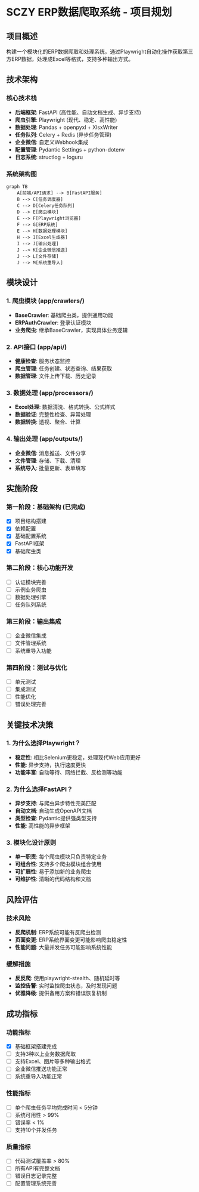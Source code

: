 # SCZY ERP数据爬取系统 - 项目规划

## 项目概述

构建一个模块化的ERP数据爬取和处理系统，通过Playwright自动化操作获取第三方ERP数据，处理成Excel等格式，支持多种输出方式。

## 技术架构

### 核心技术栈
- **后端框架**: FastAPI (高性能、自动文档生成、异步支持)
- **爬虫引擎**: Playwright (现代、稳定、高性能)
- **数据处理**: Pandas + openpyxl + XlsxWriter
- **任务队列**: Celery + Redis (异步任务管理)
- **企业微信**: 自定义Webhook集成
- **配置管理**: Pydantic Settings + python-dotenv
- **日志系统**: structlog + loguru

### 系统架构图

```mermaid
graph TB
    A[前端/API请求] --> B[FastAPI服务]
    B --> C[任务调度器]
    C --> D[Celery任务队列]
    D --> E[爬虫模块]
    E --> F[Playwright浏览器]
    F --> G[ERP系统]
    E --> H[数据处理模块]
    H --> I[Excel生成器]
    I --> J[输出处理]
    J --> K[企业微信推送]
    J --> L[文件存储]
    J --> M[系统重导入]
```

## 模块设计

### 1. 爬虫模块 (app/crawlers/)
- **BaseCrawler**: 基础爬虫类，提供通用功能
- **ERPAuthCrawler**: 登录认证模块
- **业务爬虫**: 继承BaseCrawler，实现具体业务逻辑

### 2. API接口 (app/api/)
- **健康检查**: 服务状态监控
- **爬虫管理**: 任务创建、状态查询、结果获取
- **数据管理**: 文件上传下载、历史记录

### 3. 数据处理 (app/processors/)
- **Excel处理**: 数据清洗、格式转换、公式样式
- **数据验证**: 完整性检查、异常处理
- **数据转换**: 透视、聚合、计算

### 4. 输出处理 (app/outputs/)
- **企业微信**: 消息推送、文件分享
- **文件管理**: 存储、下载、清理
- **系统导入**: 批量更新、表单填写

## 实施阶段

### 第一阶段：基础架构 (已完成)
- [x] 项目结构搭建
- [x] 依赖配置
- [x] 基础配置系统
- [x] FastAPI框架
- [x] 基础爬虫类

### 第二阶段：核心功能开发
- [ ] 认证模块完善
- [ ] 示例业务爬虫
- [ ] 数据处理引擎
- [ ] 任务队列系统

### 第三阶段：输出集成
- [ ] 企业微信集成
- [ ] 文件管理系统
- [ ] 系统重导入功能

### 第四阶段：测试与优化
- [ ] 单元测试
- [ ] 集成测试
- [ ] 性能优化
- [ ] 错误处理完善

## 关键技术决策

### 1. 为什么选择Playwright？
- **稳定性**: 相比Selenium更稳定，处理现代Web应用更好
- **性能**: 异步支持，执行速度更快
- **功能丰富**: 自动等待、网络拦截、反检测等功能

### 2. 为什么选择FastAPI？
- **异步支持**: 与爬虫异步特性完美匹配
- **自动文档**: 自动生成OpenAPI文档
- **类型检查**: Pydantic提供强类型支持
- **性能**: 高性能的异步框架

### 3. 模块化设计原则
- **单一职责**: 每个爬虫模块只负责特定业务
- **可组合性**: 支持多个爬虫模块组合使用
- **可扩展性**: 易于添加新的业务爬虫
- **可维护性**: 清晰的代码结构和文档

## 风险评估

### 技术风险
- **反爬机制**: ERP系统可能有反爬虫检测
- **页面变更**: ERP系统界面变更可能影响爬虫稳定性
- **性能问题**: 大量并发任务可能影响系统性能

### 缓解措施
- **反反爬**: 使用playwright-stealth、随机延时等
- **监控告警**: 实时监控爬虫状态，及时发现问题
- **优雅降级**: 提供备用方案和错误恢复机制

## 成功指标

### 功能指标
- [x] 基础框架搭建完成
- [ ] 支持3种以上业务数据爬取
- [ ] 支持Excel、图片等多种输出格式
- [ ] 企业微信推送功能正常
- [ ] 系统重导入功能正常

### 性能指标
- [ ] 单个爬虫任务平均完成时间 < 5分钟
- [ ] 系统可用性 > 99%
- [ ] 错误率 < 1%
- [ ] 支持10个并发任务

### 质量指标
- [ ] 代码测试覆盖率 > 80%
- [ ] 所有API有完整文档
- [ ] 错误日志记录完整
- [ ] 配置管理系统完善